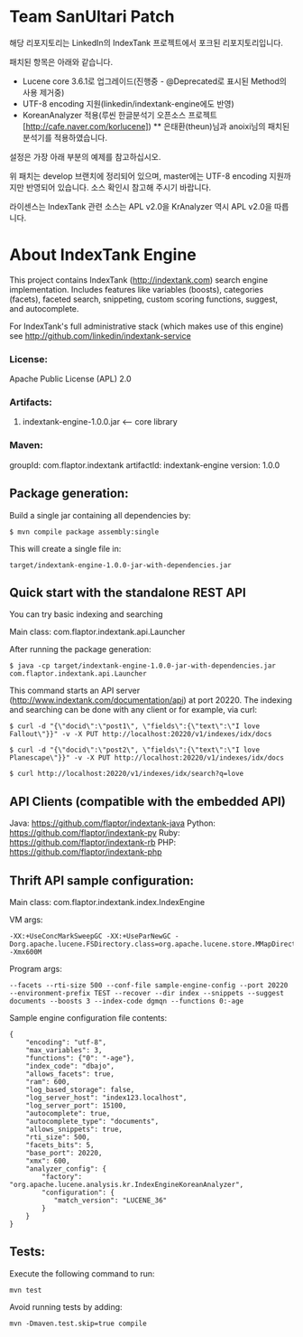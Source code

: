 Team SanUltari Patch
====================

해당 리포지토리는 LinkedIn의 IndexTank 프로젝트에서 포크된 리포지토리입니다.

패치된 항목은 아래와 같습니다.

* Lucene core 3.6.1로 업그레이드(진행중 - @Deprecated로 표시된 Method의 사용 제거중)
* UTF-8 encoding 지원(linkedin/indextank-engine에도 반영)
* KoreanAnalyzer 적용(루씬 한글분석기 오픈소스 프로젝트[http://cafe.naver.com/korlucene])
** 은태환(theun)님과 anoixi님의 패치된 분석기를 적용하였습니다.

설정은 가장 아래 부분의 예제를 참고하십시오.

위 패치는 develop 브랜치에 정리되어 있으며, master에는 UTF-8 encoding 지원까지만 반영되어 있습니다.
소스 확인시 참고해 주시기 바랍니다.

라이센스는 IndexTank 관련 소스는 APL v2.0을 KrAnalyzer 역시 APL v2.0을 따릅니다.

About IndexTank Engine
======================

This project contains IndexTank (http://indextank.com) search engine implementation.
Includes features like variables (boosts), categories (facets), faceted search, snippeting, custom scoring functions, suggest, and autocomplete.

For IndexTank's full administrative stack (which makes use of this engine) see http://github.com/linkedin/indextank-service

### License:

Apache Public License (APL) 2.0

### Artifacts:

1. indextank-engine-1.0.0.jar <-- core library

### Maven:

groupId: com.flaptor.indextank
artifactId: indextank-engine
version: 1.0.0

Package generation:
-------------------

Build a single jar containing all dependencies by:

    $ mvn compile package assembly:single

This will create a single file in:

    target/indextank-engine-1.0.0-jar-with-dependencies.jar

Quick start with the standalone REST API
----------------------------------------

You can try basic indexing and searching

Main class: com.flaptor.indextank.api.Launcher

After running the package generation:

    $ java -cp target/indextank-engine-1.0.0-jar-with-dependencies.jar com.flaptor.indextank.api.Launcher

This command starts an API server (http://www.indextank.com/documentation/api) at port 20220.
The indexing and searching can be done with any client or for example, via curl:

    $ curl -d "{\"docid\":\"post1\", \"fields\":{\"text\":\"I love Fallout\"}}" -v -X PUT http://localhost:20220/v1/indexes/idx/docs

    $ curl -d "{\"docid\":\"post2\", \"fields\":{\"text\":\"I love Planescape\"}}" -v -X PUT http://localhost:20220/v1/indexes/idx/docs

    $ curl http://localhost:20220/v1/indexes/idx/search?q=love

API Clients (compatible with the embedded API)
----------------------------------------------

Java: https://github.com/flaptor/indextank-java
Python: https://github.com/flaptor/indextank-py
Ruby: https://github.com/flaptor/indextank-rb
PHP: https://github.com/flaptor/indextank-php

Thrift API sample configuration:
--------------------------------

Main class: com.flaptor.indextank.index.IndexEngine

VM args:

    -XX:+UseConcMarkSweepGC -XX:+UseParNewGC -Dorg.apache.lucene.FSDirectory.class=org.apache.lucene.store.MMapDirectory -Xmx600M

Program args:

    --facets --rti-size 500 --conf-file sample-engine-config --port 20220 --environment-prefix TEST --recover --dir index --snippets --suggest documents --boosts 3 --index-code dgmqn --functions 0:-age

Sample engine configuration file contents:

    {
        "encoding": "utf-8",
        "max_variables": 3,
        "functions": {"0": "-age"},
        "index_code": "dbajo",
        "allows_facets": true,
        "ram": 600,
        "log_based_storage": false,
        "log_server_host": "index123.localhost",
        "log_server_port": 15100,
        "autocomplete": true,
        "autocomplete_type": "documents",
        "allows_snippets": true,
        "rti_size": 500,
        "facets_bits": 5,
        "base_port": 20220,
        "xmx": 600,
        "analyzer_config": {
            "factory": "org.apache.lucene.analysis.kr.IndexEngineKoreanAnalyzer",
            "configuration": {
               "match_version": "LUCENE_36"
            }
        }
    }

Tests:
------

Execute the following command to run:

    mvn test

Avoid running tests by adding:

    mvn -Dmaven.test.skip=true compile
